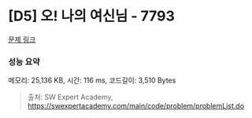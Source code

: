 # [D5] 오! 나의 여신님 - 7793 

[문제 링크](https://swexpertacademy.com/main/code/problem/problemDetail.do?contestProbId=AWsBQpPqMNMDFARG) 

### 성능 요약

메모리: 25,136 KB, 시간: 116 ms, 코드길이: 3,510 Bytes



> 출처: SW Expert Academy, https://swexpertacademy.com/main/code/problem/problemList.do
